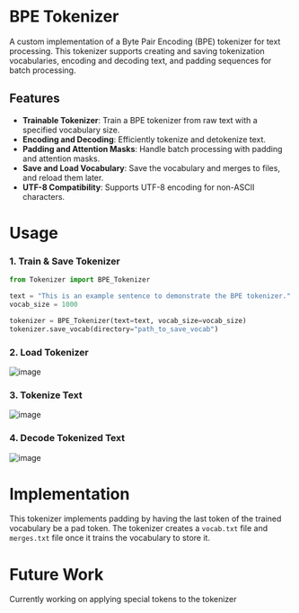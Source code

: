 # BPE Tokenizer

A custom implementation of a Byte Pair Encoding (BPE) tokenizer for text processing. This tokenizer supports creating and saving tokenization vocabularies, encoding and decoding text, and padding sequences for batch processing.


## Features

- **Trainable Tokenizer**: Train a BPE tokenizer from raw text with a specified vocabulary size.
- **Encoding and Decoding**: Efficiently tokenize and detokenize text.
- **Padding and Attention Masks**: Handle batch processing with padding and attention masks.
- **Save and Load Vocabulary**: Save the vocabulary and merges to files, and reload them later.
- **UTF-8 Compatibility**: Supports UTF-8 encoding for non-ASCII characters.

# Usage
### 1. Train & Save Tokenizer
```python
from Tokenizer import BPE_Tokenizer

text = "This is an example sentence to demonstrate the BPE tokenizer."
vocab_size = 1000

tokenizer = BPE_Tokenizer(text=text, vocab_size=vocab_size)
tokenizer.save_vocab(directory="path_to_save_vocab")
```

### 2. Load Tokenizer

![image](https://github.com/user-attachments/assets/dda7fcc9-3e56-403b-8b91-b2db9c549045)


### 3. Tokenize Text

![image](https://github.com/user-attachments/assets/348eaa9a-6e29-49ca-a02c-7b0d75ff9184)


### 4. Decode Tokenized Text

![image](https://github.com/user-attachments/assets/4c7a5037-3868-4918-bc97-d5f536ba6482)

# Implementation

This tokenizer implements padding by having the last token of the trained vocabulary be a pad token. The tokenizer creates a ```vocab.txt``` file and ```merges.txt``` file once it trains the vocabulary to store it.

# Future Work

Currently working on applying special tokens to the tokenizer
